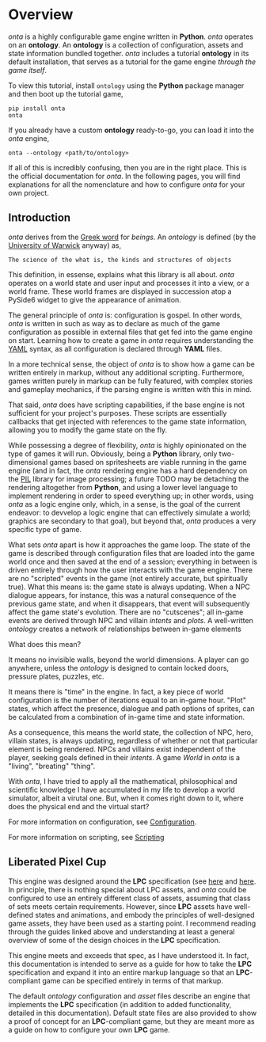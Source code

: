 # Overview

_onta_ is a highly configurable game engine written in **Python**. _onta_ operates on an **ontology**. An **ontology** is a collection of configuration, assets and state information bundled together. _onta_ includes a tutorial **ontology** in its default installation, that serves as a tutorial for the game engine _through the game itself_.

To view this tutorial, install `ontology` using the **Python** package manager and then boot up the tutorial game,

```shell
pip install onta
onta
```

If you already have a custom **ontology** ready-to-go, you can load it into the _onta_ engine,

```
onta --ontology <path/to/ontology>
```

If all of this is incredibly confusing, then you are in the right place. This is the official documentation for _onta_. In the following pages, you will find explanations for all the nomenclature and how to configure _onta_ for your own project.

## Introduction

_onta_ derives from the [Greek word]() for _beings_. An _ontology_ is defined (by the [University of Warwick]() anyway) as,

`The science of the what is, the kinds and structures of objects`

This definition, in essense, explains what this library is all about. _onta_ operates on a world state and user input and processes it into a view, or a world frame. These world frames are displayed in succession atop a PySide6 widget to give the appearance of animation. 

The general principle of _onta_ is: configuration is gospel. In other words, _onta_ is written in such as way as to declare as much of the game configuration as possible in external files that get fed into the game engine on start. Learning how to create a game in _onta_ requires understanding the [YAML]() syntax, as all configuration is declared through **YAML** files. 

In a more technical sense, the object of _onta_ is to show how a game can be written entirely in markup, without any additional scripting. Furthermore, games written purely in markup can be fully featured, with complex stories and gameplay mechanics, if the parsing engine is written with this in mind.

That said, _onta_ does have scripting capabilities, if the base engine is not sufficient for your project's purposes. These scripts are essentially callbacks that get injected with references to the game state information, allowing you to modify the game state on the fly. 

While possessing a degree of flexibility, _onta_ is highly opinionated on the type of games it will run. Obviously, being a **Python** library, only two-dimensional games based on spritesheets are viable running in the game engine (and in fact, the _onta_ rendering engine has a hard dependency on the [PIL]() library for image processing; a future TODO may be detaching the rendering altogether from **Python**, and using a lower level language to implement rendering in order to speed everything up; in other words, using _onta_ as a logic engine only, which, in a sense, is the goal of the current endeavor: to devvelop a logic engine that can effectively simulate a world; graphics are secondary to that goal), but beyond that, _onta_ produces a very specific type of game. 

What sets _onta_ apart is how it approaches the game loop. The state of the game is described through configuration files that are loaded into the game world once and then saved at the end of a session; everything in between is driven entirely through how the user interacts with the game engine. There are no "scripted" events in the game (not entirely accurate, but spiritually true). What this means is: the game state is always updating. When a NPC dialogue appears, for instance, this was a natural consequence of the previous game state, and when it disappears, that event will subsequently affect the game state's evolution. There are no "cutscenes"; all in-game events are derived through NPC and villain _intents_ and _plots_. A well-written _ontology_ creates a network of relationships between in-game elements

What does this mean? 

It means no invisible walls, beyond the world dimensions. A player can go anywhere, unless the _ontology_ is designed to contain locked doors, pressure plates, puzzles, etc. 

It means there is "time" in the engine. In fact, a key piece of world configuration is the number of iterations equal to an in-game hour. "Plot" states, which affect the presence, dialogue and path options of sprites, can be calculated from a combination of in-game time and state information. 

As a consequence, this means the world state, the collection of NPC, hero, villain states, is always updating, regardless of whether or not that particular element is being rendered. NPCs and villains exist independent of the player, seeking goals defined in their _intents_. A game _World_ in _onta_ is a "living", "breating" "thing".

With _onta_, I have tried to apply all the mathematical, philosophical and scientific knowledge I have accumulated in my life to develop a world simulator, albeit a virutal one. But, when it comes right down to it, where does the physical end and the virtual start?

For more information on configuration, see [Configuration](./CONFIGURATION.md).

For more information on scripting, see [Scripting](./SCRIPTING.md)

## Liberated Pixel Cup

This engine was designed around the **LPC** specification (see [here](https://lpc.opengameart.org/static/LPC-Style-Guide/build/styleguide.html) and [here](https://bztsrc.gitlab.io/lpc-refined/). In principle, there is nothing special about LPC assets, and _onta_ could be configured to use an entirely different class of assets, assuming that class of sets meets certain requirements. However, since **LPC** assets have well-defined states and animations, and embody the principles of well-designed game assets, they have been used as a starting point. I recommend reading through the guides linked above and understanding at least a general overview of some of the design choices in the **LPC** specification.

This engine meets and exceeds that spec, as I have understood it. In fact, this documentation is intended to serve as a guide for how to take the **LPC** specification and expand it into an entire markup language so that an **LPC**-compliant game can be specified entirely in terms of that markup. 

The default _ontology_ configuration and _asset_ files describe an engine that implements the **LPC** specification (in addition to added functionality, detailed in this documentation). Default state files are also provided to show a proof of concept for an **LPC**-compliant game, but they are meant more as a guide on how to configure your own **LPC** game.